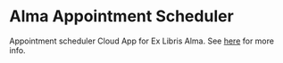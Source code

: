 # Alma Appointment Scheduler
Appointment scheduler Cloud App for Ex Libris Alma. See [here](https://developers.exlibrisgroup.com/appcenter/appointment-scheduler/) for more info.
